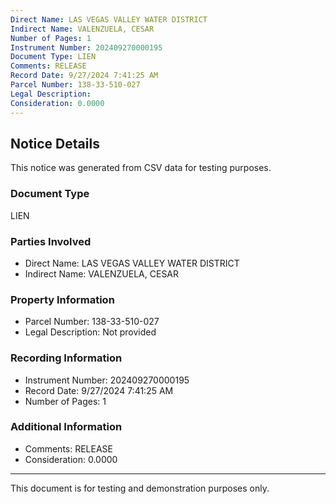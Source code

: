 ```yaml
---
Direct Name: LAS VEGAS VALLEY WATER DISTRICT
Indirect Name: VALENZUELA, CESAR
Number of Pages: 1
Instrument Number: 202409270000195
Document Type: LIEN
Comments: RELEASE
Record Date: 9/27/2024 7:41:25 AM
Parcel Number: 138-33-510-027
Legal Description: 
Consideration: 0.0000
---
```


## Notice Details

This notice was generated from CSV data for testing purposes.

### Document Type
LIEN

### Parties Involved
- Direct Name: LAS VEGAS VALLEY WATER DISTRICT
- Indirect Name: VALENZUELA, CESAR

### Property Information
- Parcel Number: 138-33-510-027
- Legal Description: Not provided

### Recording Information
- Instrument Number: 202409270000195
- Record Date: 9/27/2024 7:41:25 AM
- Number of Pages: 1

### Additional Information
- Comments: RELEASE
- Consideration: 0.0000

---

This document is for testing and demonstration purposes only.
